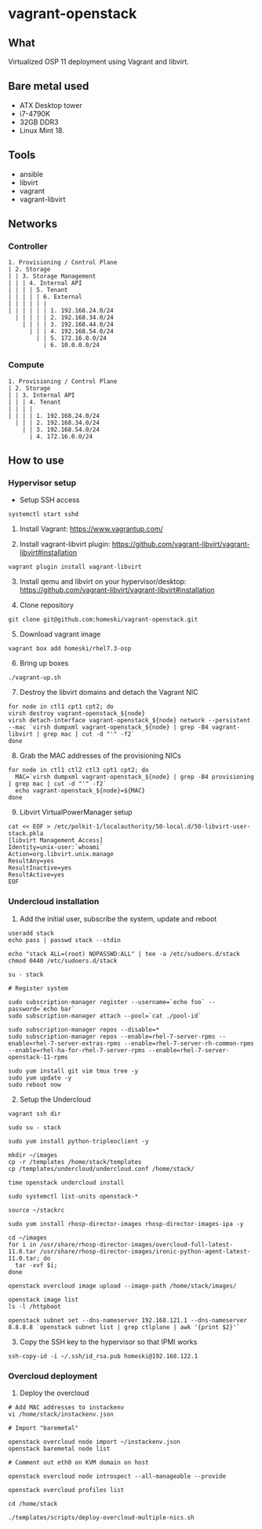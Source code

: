 # vagrant-openstack

## What

Virtualized OSP 11 deployment using Vagrant and libvirt.

## Bare metal used

- ATX Desktop tower
- i7-4790K
- 32GB DDR3
- Linux Mint 18.

## Tools

- ansible
- libvirt
- vagrant
- vagrant-libvirt

## Networks

### Controller

```
1. Provisioning / Control Plane
| 2. Storage
| | 3. Storage Management
| | | 4. Internal API
| | | | 5. Tenant
| | | | | 6. External
| | | | | |  
| | | | | | 1. 192.168.24.0/24
  | | | | | 2. 192.168.34.0/24
    | | | | 3. 192.168.44.0/24
      | | | 4. 192.168.54.0/24
        | | 5. 172.16.0.0/24
          | 6. 10.0.0.0/24
```

### Compute

```
1. Provisioning / Control Plane
| 2. Storage
| | 3. Internal API
| | | 4. Tenant  
| | | |
| | | | 1. 192.168.24.0/24
  | | | 2. 192.168.34.0/24
    | | 3. 192.168.54.0/24
      | 4. 172.16.0.0/24  
```

## How to use

### Hypervisor setup

- Setup SSH access

```
systemctl start sshd
```

1. Install Vagrant: https://www.vagrantup.com/

2. Install vagrant-libvirt plugin: https://github.com/vagrant-libvirt/vagrant-libvirt#installation

```
vagrant plugin install vagrant-libvirt
```

3. Install qemu and libvirt on your hypervisor/desktop: https://github.com/vagrant-libvirt/vagrant-libvirt#installation

4. Clone repository

```
git clone git@github.com:homeski/vagrant-openstack.git
```

5. Download vagrant image

```
vagrant box add homeski/rhel7.3-osp
```

6. Bring up boxes

```
./vagrant-up.sh
```

7. Destroy the libvirt domains and detach the Vagrant NIC

```
for node in ctl1 cpt1 cpt2; do
virsh destroy vagrant-openstack_${node}
virsh detach-interface vagrant-openstack_${node} network --persistent --mac `virsh dumpxml vagrant-openstack_${node} | grep -B4 vagrant-libvirt | grep mac | cut -d "'" -f2`
done
```

8. Grab the MAC addresses of the provisioning NICs

```
for node in ctl1 ctl2 ctl3 cpt1 cpt2; do
  MAC=`virsh dumpxml vagrant-openstack_${node} | grep -B4 provisioning | grep mac | cut -d "'" -f2`
  echo vagrant-openstack_${node}=${MAC}
done
```

9. Libvirt VirtualPowerManager setup

```
cat << EOF > /etc/polkit-1/localauthority/50-local.d/50-libvirt-user-stack.pkla
[libvirt Management Access]
Identity=unix-user:`whoami`
Action=org.libvirt.unix.manage
ResultAny=yes
ResultInactive=yes
ResultActive=yes
EOF
```

### Undercloud installation

1. Add the initial user, subscribe the system, update and reboot

```
useradd stack
echo pass | passwd stack --stdin

echo "stack ALL=(root) NOPASSWD:ALL" | tee -a /etc/sudoers.d/stack
chmod 0440 /etc/sudoers.d/stack

su - stack

# Register system

sudo subscription-manager register --username=`echo foo` --password=`echo bar`
sudo subscription-manager attach --pool=`cat ./pool-id`

sudo subscription-manager repos --disable=*
sudo subscription-manager repos --enable=rhel-7-server-rpms --enable=rhel-7-server-extras-rpms --enable=rhel-7-server-rh-common-rpms --enable=rhel-ha-for-rhel-7-server-rpms --enable=rhel-7-server-openstack-11-rpms

sudo yum install git vim tmux tree -y
sudo yum update -y
sudo reboot now
```

2. Setup the Undercloud 

```
vagrant ssh dir

sudo su - stack

sudo yum install python-tripleoclient -y

mkdir ~/images
cp -r /templates /home/stack/templates
cp /templates/undercloud/undercloud.conf /home/stack/

time openstack undercloud install

sudo systemctl list-units openstack-*

source ~/stackrc

sudo yum install rhosp-director-images rhosp-director-images-ipa -y

cd ~/images
for i in /usr/share/rhosp-director-images/overcloud-full-latest-11.0.tar /usr/share/rhosp-director-images/ironic-python-agent-latest-11.0.tar; do
  tar -xvf $i;
done

openstack overcloud image upload --image-path /home/stack/images/

openstack image list
ls -l /httpboot

openstack subnet set --dns-nameserver 192.168.121.1 --dns-nameserver 8.8.8.8 `openstack subnet list | grep ctlplane | awk '{print $2}'`
```

3. Copy the SSH key to the hypervisor so that IPMI works

```
ssh-copy-id -i ~/.ssh/id_rsa.pub homeski@192.168.122.1
```

### Overcloud deployment

1. Deploy the overcloud 

```
# Add MAC addresses to instackenv
vi /home/stack/instackenv.json

# Import "baremetal"

openstack overcloud node import ~/instackenv.json
openstack baremetal node list

# Comment out eth0 on KVM domain on host

openstack overcloud node introspect --all-manageable --provide

openstack overcloud profiles list

cd /home/stack

./templates/scripts/deploy-overcloud-multiple-nics.sh
```